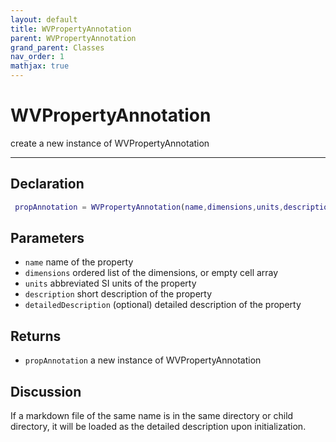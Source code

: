```yaml
---
layout: default
title: WVPropertyAnnotation
parent: WVPropertyAnnotation
grand_parent: Classes
nav_order: 1
mathjax: true
---
```


#  WVPropertyAnnotation

create a new instance of WVPropertyAnnotation


---

## Declaration
```matlab
 propAnnotation = WVPropertyAnnotation(name,dimensions,units,description,options)
```
## Parameters
+ `name`  name of the property
+ `dimensions`  ordered list of the dimensions, or empty cell array
+ `units`  abbreviated SI units of the property
+ `description`  short description of the property
+ `detailedDescription`  (optional) detailed description of the property

## Returns
+ `propAnnotation`  a new instance of WVPropertyAnnotation

## Discussion

  If a markdown file of the same name is in the same directory
  or child directory, it will be loaded as the detailed
  description upon initialization.
 
                
